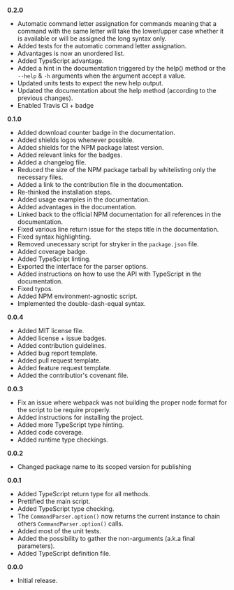**0.2.0**
- Automatic command letter assignation for commands meaning that a command with the same letter will take the lower/upper case whether it is available or will be assigned the long syntax only.
- Added tests for the automatic command letter assignation.
- Advantages is now an unordered list.
- Added TypeScript advantage.
- Added a hint in the documentation triggered by the help() method or the `--help` & `-h` arguments when the argument accept a value.
- Updated units tests to expect the new help output.
- Updated the documentation about the help method (according to the previous changes).
- Enabled Travis CI + badge

**0.1.0**
- Added download counter badge in the documentation.
- Added shields logos whenever possible.
- Added shields for the NPM package latest version.
- Added relevant links for the badges.
- Added a changelog file.
- Reduced the size of the NPM package tarball by whitelisting only the necessary files.
- Added a link to the contribution file in the documentation.
- Re-thinked the installation steps.
- Added usage examples in the documentation.
- Added advantages in the documentation.
- Linked back to the official NPM documentation for all references in the documentation.
- Fixed various line return issue for the steps title in the documentation.
- Fixed syntax highlighting.
- Removed unecessary script for stryker in the `package.json` file.
- Added coverage badge.
- Added TypeScript linting.
- Exported the interface for the parser options.
- Added instructions on how to use the API with TypeScript in the documentation.
- Fixed typos.
- Added NPM environment-agnostic script.
- Implemented the double-dash-equal syntax.

**0.0.4**
- Added MIT license file.
- Added license + issue badges.
- Added contribution guidelines.
- Added bug report template.
- Added pull request template.
- Added feature request template.
- Added the contributior's covenant file.

**0.0.3**
- Fix an issue where webpack was not building the proper node format for the script to be require properly.
- Added instructions for installing the project.
- Added more TypeScript type hinting.
- Added code coverage.
- Added runtime type checkings.

**0.0.2**
- Changed package name to its scoped version for publishing

**0.0.1**
- Added TypeScript return type for all methods.
- Prettified the main script.
- Added TypeScript type checking.
- The `CommandParser.option()` now returns the current instance to chain others `CommandParser.option()` calls.
- Added most of the unit tests.
- Added the possibility to gather the non-arguments (a.k.a final parameters).
- Added TypeScript definition file.


**0.0.0**
- Initial release.